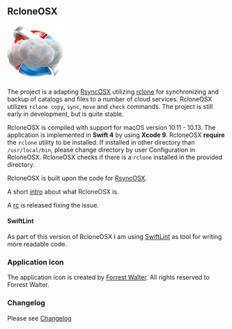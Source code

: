 ## RcloneOSX

![](icon/rcloneosx.png)

The project is a adapting [RsyncOSX](https://github.com/rsyncOSX/RsyncOSX) utilizing [rclone](https://rclone.org/) for synchronizing and backup of catalogs and files to a number of cloud services. RcloneOSX utilizes `rclone copy`, `sync`, `move` and `check` commands. The project is still early in development, but is quite stable.

RcloneOSX is compiled with support for macOS version 10.11 - 10.13. The application is implemented in **Swift 4** by using **Xcode 9**. RcloneOSX **require** the `rclone` utility to be installed. If installed in other directory than `/usr/local/bin`, please change directory by user Configuration in RcloneOSX. RcloneOSX checks if there is a `rclone` installed in the provided directory.

RcloneOSX is built upon the code for [RsyncOSX](https://github.com/rsyncOSX/RsyncOSX).

A short [intro](https://rsyncosx.github.io/Documentation/docs/RcloneOSX/Intro/Intro.html) about what RcloneOSX is.

A [rc](https://github.com/rsyncOSX/rcloneosx/releases) is released fixing the issue.

#### SwiftLint

As part of this version of RcloneOSX I am using [SwiftLint](https://github.com/realm/SwiftLint) as tool for writing more readable code.

### Application icon

The application icon is created by [Forrest Walter](http://www.forrestwalter.com/). All rights reserved to Forrest Walter.

### Changelog

Please see [Changelog](https://rsyncosx.github.io/Documentation/docs/RcloneOSX/Changelog.html)
